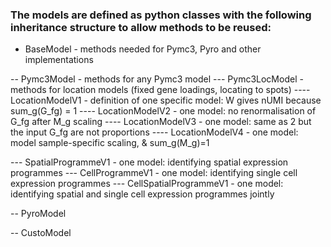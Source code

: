 ### The models are defined as python classes with the following inheritance structure to allow methods to be reused:

- BaseModel - methods needed for Pymc3, Pyro and other implementations

-- Pymc3Model - methods for any Pymc3 model
--- Pymc3LocModel - methods for location models (fixed gene loadings, locating to spots)
---- LocationModelV1 - definition of one specific model: W gives nUMI because sum_g(G_fg) = 1
---- LocationModelV2 - one model: no renormalisation of G_fg after M_g scaling
---- LocationModelV3 - one model: same as 2 but the input G_fg are not proportions
---- LocationModelV4 - one model: model sample-specific scaling, & sum_g(M_g)=1

--- SpatialProgrammeV1 - one model: identifying spatial expression programmes
--- CellProgrammeV1 - one model: identifying single cell expression programmes
--- CellSpatialProgrammeV1 - one model: identifying spatial and single cell expression programmes jointly

-- PyroModel

-- CustoModel